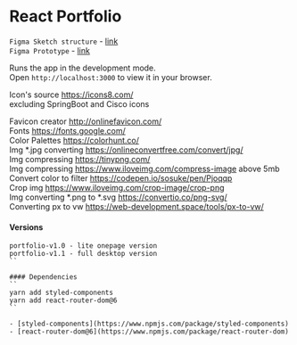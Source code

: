 # React Portfolio
`Figma Sketch structure` - [link](https://www.figma.com/file/OwPmTYepns7LSCzasL1Pyf/CV?node-id=0%3A1)  
`Figma Prototype` - [link](https://www.figma.com/proto/OwPmTYepns7LSCzasL1Pyf/CV?node-id=2%3A4&scaling=min-zoom&page-id=0%3A1&starting-point-node-id=2%3A4)

Runs the app in the development mode.   
Open `http://localhost:3000` to view it in your browser.

Icon's source https://icons8.com/   
excluding SpringBoot and Cisco icons

Favicon creator http://onlinefavicon.com/  
Fonts https://fonts.google.com/  
Color Palettes https://colorhunt.co/  
Img *.jpg converting https://onlineconvertfree.com/convert/jpg/  
Img compressing https://tinypng.com/  
Img compressing https://www.iloveimg.com/compress-image above 5mb   
Convert color to filter https://codepen.io/sosuke/pen/Pjoqqp  
Crop img https://www.iloveimg.com/crop-image/crop-png  
Img converting *.png to *.svg https://convertio.co/png-svg/  
Converting px to vw https://web-development.space/tools/px-to-vw/


#### Versions
```
portfolio-v1.0 - lite onepage version   
portfolio-v1.1 - full desktop version
``

#### Dependencies
``
yarn add styled-components  
yarn add react-router-dom@6
``

- [styled-components](https://www.npmjs.com/package/styled-components)
- [react-router-dom@6](https://www.npmjs.com/package/react-router-dom)
